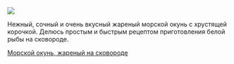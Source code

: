 <!--2025-04-23 18:14:25-->
<div class="yb">
  <div class="rss finecooking"><a href="https://fine-cooking.ru/recipe/morskoy-okun-zharenyy-na-skovorode"><img src="https://fine-cooking.ru/images/recipe/morskoy-okun-zharenyy-na-skovorode/photo/960w.jpg"></a><p>Нежный, сочный и очень вкусный жареный морской окунь с хрустящей корочкой. Делюсь простым и быстрым рецептом приготовления белой рыбы на сковороде. </p>
 <p class="titl"><a href="https://fine-cooking.ru/recipe/morskoy-okun-zharenyy-na-skovorode">Морской окунь, жареный на сковороде</a></p></div>
</div>
